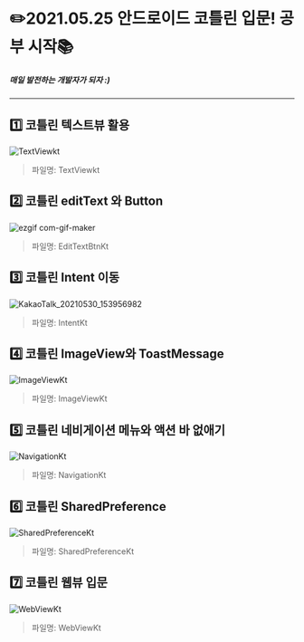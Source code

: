 # :pencil2:**2021.05.25 안드로이드 코틀린 입문! 공부 시작:books:**

##### 매일 발전하는 개발자가 되자 :)
---
## :one: 코틀린 텍스트뷰 활용
![TextViewkt](https://user-images.githubusercontent.com/51111183/119622909-9a40f780-be42-11eb-91e8-7c28e612ce24.gif)

> 파일명: TextViewkt

## :two: 코틀린 editText 와 Button
![ezgif com-gif-maker](https://user-images.githubusercontent.com/51111183/119777329-f66a5100-bf00-11eb-80fc-72f79c00c5ab.gif)
> 파일명: EditTextBtnKt

## :three: 코틀린 Intent 이동
![KakaoTalk_20210530_153956982](https://user-images.githubusercontent.com/51111183/120181037-79fca880-c247-11eb-8792-290500f8a54e.gif)
> 파일명: IntentKt

## 4️⃣ 코틀린 ImageView와 ToastMessage
![ImageViewKt](https://user-images.githubusercontent.com/51111183/120291054-e1752f80-c2fd-11eb-8674-6d9bc8f7a6d6.gif)
> 파일명: ImageViewKt

## 5️⃣ 코틀린 네비게이션 메뉴와 액션 바 없애기
![NavigationKt](https://user-images.githubusercontent.com/51111183/120881957-b5182680-c60f-11eb-8b7c-563a19137a9d.gif)
> 파일명: NavigationKt

## 6️⃣ 코틀린 SharedPreference
![SharedPreferenceKt](https://user-images.githubusercontent.com/51111183/121134773-c14def00-c86e-11eb-8b90-281c8eaa3eba.gif)
> 파일명: SharedPreferenceKt

## 7️⃣ 코틀린 웹뷰 입문
![WebViewKt](https://user-images.githubusercontent.com/51111183/121134918-ee020680-c86e-11eb-990f-f4f77a264c32.gif)
> 파일명: WebViewKt

